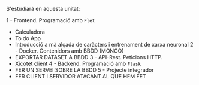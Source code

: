S'estudiarà en aquesta unitat:

1 - Frontend. Programació amb `Flet`
  - Calculadora
  - To do App
  - Introducció a mà alçada de caràcters i entrenament de xarxa neuronal
2 - Docker. Contenidors amb BBDD (MONGO)
  - EXPORTAR DATASET A BBDD
3 - API-Rest. Peticions HTTP.
  - Xicotet client
4 - Backend. Programació amb `Flask`
  - FER UN SERVEI SOBRE LA BBDD
5 - Projecte integrador
  - FER CLIENT I SERVIDOR ATACANT AL QUE HEM FET